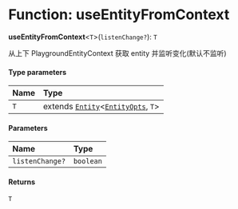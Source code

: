 # Function: useEntityFromContext

**useEntityFromContext**<`T`>(`listenChange?`): `T`

从上下 PlaygroundEntityContext 获取 entity 并监听变化(默认不监听)

#### Type parameters

| Name | Type |
| :------ | :------ |
| `T` | extends [`Entity`](/en/auto-docs/fixed-layout-editor/classes/Entity-1.md)<[`EntityOpts`](/en/auto-docs/fixed-layout-editor/interfaces/EntityOpts.md), `T`> |

#### Parameters

| Name | Type |
| :------ | :------ |
| `listenChange?` | `boolean` |

#### Returns

`T`
